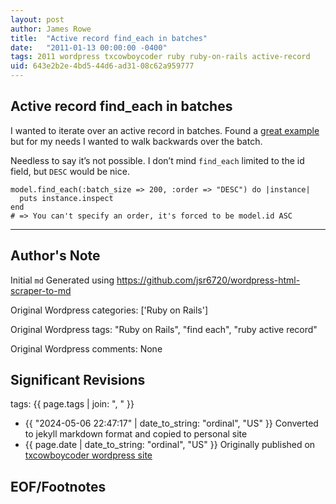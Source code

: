 ```yaml
---
layout: post
author: James Rowe
title:  "Active record find_each in batches"
date:   "2011-01-13 00:00:00 -0400"
tags: 2011 wordpress txcowboycoder ruby ruby-on-rails active-record
uid: 643e2b2e-4bd5-44d6-ad31-08c62a959777
---
```



## Active record find_each in batches


I wanted to iterate over an active record in batches. Found a [great example](http://guides.rubyonrails.org/active_record_querying.html#retrieving-multiple-objects-in-batches) but for my needs I wanted to walk backwards over the batch.


Needless to say it’s not possible. I don’t mind `find_each` limited to the id field, but `DESC` would be nice.



```
model.find_each(:batch_size => 200, :order => "DESC") do |instance|
  puts instance.inspect
end
# => You can't specify an order, it's forced to be model.id ASC

```



---

## Author's Note

Initial `md` Generated using <https://github.com/jsr6720/wordpress-html-scraper-to-md>

Original Wordpress categories: ['Ruby on Rails']

Original Wordpress tags: "Ruby on Rails", "find each", "ruby active record"

Original Wordpress comments: None

## Significant Revisions

tags: {{ page.tags | join: ", " }} <!-- todo move this somewhere -->

- {{ "2024-05-06 22:47:17" | date_to_string: "ordinal", "US" }} Converted to jekyll markdown format and copied to personal site
- {{ page.date | date_to_string: "ordinal", "US" }} Originally published on [txcowboycoder wordpress site](https://txcowboycoder.wordpress.com/2011/01/13/active-record-find_each-in-batches/)

## EOF/Footnotes

